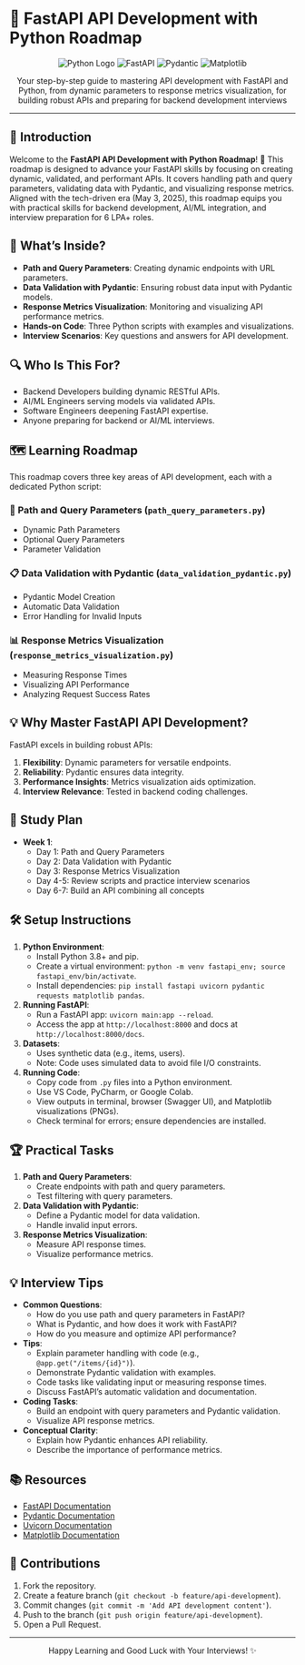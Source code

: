 # 📝 FastAPI API Development with Python Roadmap

<div align="center">
  <img src="https://img.shields.io/badge/Python-3776AB?style=for-the-badge&logo=python&logoColor=white" alt="Python Logo" />
  <img src="https://img.shields.io/badge/FastAPI-009688?style=for-the-badge&logo=fastapi&logoColor=white" alt="FastAPI" />
  <img src="https://img.shields.io/badge/Pydantic-FF69B4?style=for-the-badge&logo=pydantic&logoColor=white" alt="Pydantic" />
  <img src="https://img.shields.io/badge/Matplotlib-11557C?style=for-the-badge&logo=matplotlib&logoColor=white" alt="Matplotlib" />
</div>
<p align="center">Your step-by-step guide to mastering API development with FastAPI and Python, from dynamic parameters to response metrics visualization, for building robust APIs and preparing for backend development interviews</p>

---

## 📖 Introduction

Welcome to the **FastAPI API Development with Python Roadmap**! 🚀 This roadmap is designed to advance your FastAPI skills by focusing on creating dynamic, validated, and performant APIs. It covers handling path and query parameters, validating data with Pydantic, and visualizing response metrics. Aligned with the tech-driven era (May 3, 2025), this roadmap equips you with practical skills for backend development, AI/ML integration, and interview preparation for 6 LPA+ roles.

## 🌟 What’s Inside?

- **Path and Query Parameters**: Creating dynamic endpoints with URL parameters.
- **Data Validation with Pydantic**: Ensuring robust data input with Pydantic models.
- **Response Metrics Visualization**: Monitoring and visualizing API performance metrics.
- **Hands-on Code**: Three Python scripts with examples and visualizations.
- **Interview Scenarios**: Key questions and answers for API development.

## 🔍 Who Is This For?

- Backend Developers building dynamic RESTful APIs.
- AI/ML Engineers serving models via validated APIs.
- Software Engineers deepening FastAPI expertise.
- Anyone preparing for backend or AI/ML interviews.

## 🗺️ Learning Roadmap

This roadmap covers three key areas of API development, each with a dedicated Python script:

### 📌 Path and Query Parameters (`path_query_parameters.py`)
- Dynamic Path Parameters
- Optional Query Parameters
- Parameter Validation

### 📋 Data Validation with Pydantic (`data_validation_pydantic.py`)
- Pydantic Model Creation
- Automatic Data Validation
- Error Handling for Invalid Inputs

### 📊 Response Metrics Visualization (`response_metrics_visualization.py`)
- Measuring Response Times
- Visualizing API Performance
- Analyzing Request Success Rates

## 💡 Why Master FastAPI API Development?

FastAPI excels in building robust APIs:
1. **Flexibility**: Dynamic parameters for versatile endpoints.
2. **Reliability**: Pydantic ensures data integrity.
3. **Performance Insights**: Metrics visualization aids optimization.
4. **Interview Relevance**: Tested in backend coding challenges.

## 📆 Study Plan

- **Week 1**:
  - Day 1: Path and Query Parameters
  - Day 2: Data Validation with Pydantic
  - Day 3: Response Metrics Visualization
  - Day 4-5: Review scripts and practice interview scenarios
  - Day 6-7: Build an API combining all concepts

## 🛠️ Setup Instructions

1. **Python Environment**:
   - Install Python 3.8+ and pip.
   - Create a virtual environment: `python -m venv fastapi_env; source fastapi_env/bin/activate`.
   - Install dependencies: `pip install fastapi uvicorn pydantic requests matplotlib pandas`.
2. **Running FastAPI**:
   - Run a FastAPI app: `uvicorn main:app --reload`.
   - Access the app at `http://localhost:8000` and docs at `http://localhost:8000/docs`.
3. **Datasets**:
   - Uses synthetic data (e.g., items, users).
   - Note: Code uses simulated data to avoid file I/O constraints.
4. **Running Code**:
   - Copy code from `.py` files into a Python environment.
   - Use VS Code, PyCharm, or Google Colab.
   - View outputs in terminal, browser (Swagger UI), and Matplotlib visualizations (PNGs).
   - Check terminal for errors; ensure dependencies are installed.

## 🏆 Practical Tasks

1. **Path and Query Parameters**:
   - Create endpoints with path and query parameters.
   - Test filtering with query parameters.
2. **Data Validation with Pydantic**:
   - Define a Pydantic model for data validation.
   - Handle invalid input errors.
3. **Response Metrics Visualization**:
   - Measure API response times.
   - Visualize performance metrics.

## 💡 Interview Tips

- **Common Questions**:
  - How do you use path and query parameters in FastAPI?
  - What is Pydantic, and how does it work with FastAPI?
  - How do you measure and optimize API performance?
- **Tips**:
  - Explain parameter handling with code (e.g., `@app.get("/items/{id}")`).
  - Demonstrate Pydantic validation with examples.
  - Code tasks like validating input or measuring response times.
  - Discuss FastAPI’s automatic validation and documentation.
- **Coding Tasks**:
  - Build an endpoint with query parameters and Pydantic validation.
  - Visualize API response metrics.
- **Conceptual Clarity**:
  - Explain how Pydantic enhances API reliability.
  - Describe the importance of performance metrics.

## 📚 Resources

- [FastAPI Documentation](https://fastapi.tiangolo.com/)
- [Pydantic Documentation](https://pydantic-docs.helpmanual.io/)
- [Uvicorn Documentation](https://www.uvicorn.org/)
- [Matplotlib Documentation](https://matplotlib.org/stable/contents.html)

## 🤝 Contributions

1. Fork the repository.
2. Create a feature branch (`git checkout -b feature/api-development`).
3. Commit changes (`git commit -m 'Add API development content'`).
4. Push to the branch (`git push origin feature/api-development`).
5. Open a Pull Request.

---

<div align="center">
  <p>Happy Learning and Good Luck with Your Interviews! ✨</p>
</div>
